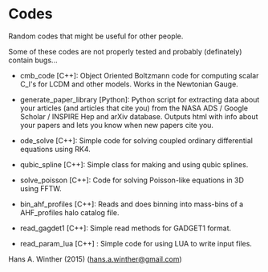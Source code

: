 # Codes

Random codes that might be useful for other people.

Some of these codes are not properly tested and probably (definately) contain bugs...

* cmb_code [C++]: Object Oriented Boltzmann code for computing scalar C_l's for LCDM and other models. Works in the Newtonian Gauge.

* generate_paper_library [Python]: Python script for extracting data about your articles (and articles that cite you) from the NASA ADS / Google Scholar / INSPIRE Hep and arXiv database. Outputs html with info about your papers and lets you know when new papers cite you. 

* ode_solve [C++]: Simple code for solving coupled ordinary differential equations using RK4.

* qubic_spline [C++]: Simple class for making and using qubic splines.

* solve_poisson [C++]: Code for solving Poisson-like equations in 3D using FFTW.

* bin_ahf_profiles [C++]: Reads and does binning into mass-bins of a AHF_profiles halo catalog file.

* read_gagdet1 [C++]: Simple read methods for GADGET1 format.

* read_param_lua [C++] : Simple code for using LUA to write input files.

Hans A. Winther (2015) (hans.a.winther@gmail.com)

